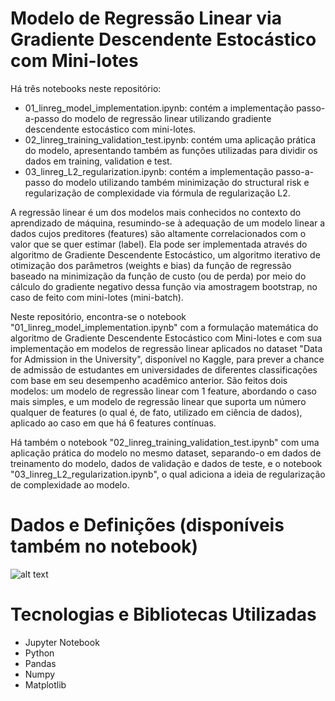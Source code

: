 # Modelo de Regressão Linear via Gradiente Descendente Estocástico com Mini-lotes

Há três notebooks neste repositório:

- 01_linreg_model_implementation.ipynb: contém a implementação passo-a-passo do modelo de regressão linear utilizando gradiente descendente estocástico com mini-lotes.
- 02_linreg_training_validation_test.ipynb: contém uma aplicação prática do modelo, apresentando também as funções utilizadas para dividir os dados em training, validation e test.
- 03_linreg_L2_regularization.ipynb: contém a implementação passo-a-passo do modelo utilizando também minimização do structural risk e regularização de complexidade via fórmula de regularização L2.
 
A regressão linear é um dos modelos mais conhecidos no contexto do aprendizado de máquina, resumindo-se à adequação de um modelo linear a dados cujos preditores (features) são altamente correlacionados com o valor que se quer estimar (label). Ela pode ser implementada através do algoritmo de Gradiente Descendente Estocástico, um algoritmo iterativo de otimização dos parâmetros (weights e bias) da função de regressão baseado na minimização da função de custo (ou de perda) por meio do cálculo do gradiente negativo dessa função via amostragem bootstrap, no caso de feito com mini-lotes (mini-batch). 

Neste repositório, encontra-se o notebook "01_linreg_model_implementation.ipynb" com a formulação matemática do algoritmo de Gradiente Descendente Estocástico com Mini-lotes e com sua implementação em modelos de regressão linear aplicados no dataset "Data for Admission in the University", disponível no Kaggle, para prever a chance de admissão de estudantes em universidades de diferentes classificações com base em seu desempenho acadêmico anterior. São feitos dois modelos: um modelo de regressão linear com 1 feature, abordando o caso mais simples, e um modelo de regressão linear que suporta um número qualquer de features (o qual é, de fato, utilizado em ciência de dados), aplicado ao caso em que há 6 features contínuas.

Há também o notebook "02_linreg_training_validation_test.ipynb" com uma aplicação prática do modelo no mesmo dataset, separando-o em dados de treinamento do modelo, dados de validação e dados de teste, e o notebook "03_linreg_L2_regularization.ipynb", o qual adiciona a ideia de regularização de complexidade ao modelo.

# Dados e Definições (disponíveis também no notebook)

![alt text](https://github.com/Samirnunes/gradient_descent_implementation/blob/main/Imagens/dados_e_definicoes.PNG)

# Tecnologias e Bibliotecas Utilizadas

- Jupyter Notebook
- Python
- Pandas
- Numpy
- Matplotlib
